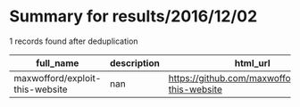 
# Summary for results/2016/12/02
    
1 records found after deduplication

| full_name | description | html_url | matched_list | matched_count | pushed_at | size | stargazers_count | language | forks_count |
|---------------------------------|---------------|----------------------------------------------------|----------------|-----------------|---------------------------|--------|--------------------|------------|---------------|
| maxwofford/exploit-this-website | nan | https://github.com/maxwofford/exploit-this-website | ['exploit'] | 1 | 2016-12-02 03:53:28+00:00 | 0 | 0 | nan | 0 |
